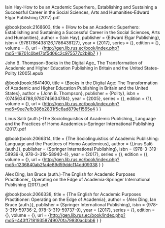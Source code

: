

Iain Hay-How to be an Academic Superhero_ Establishing and Sustaining a Successful Career in the Social Sciences, Arts and Humanities-Edward Elgar Publishing (2017).pdf

@book{book:2168603,
   title =     {How to be an Academic Superhero: Establishing and Sustaining a Successful Career in the Social Sciences, Arts and Humanities},
   author =    {Iain Hay},
   publisher = {Edward Elgar Publishing},
   isbn =      {9781786438126,1786438127},
   year =      {2017},
   series =    {},
   edition =   {},
   volume =    {},
   url =       {http://gen.lib.rus.ec/book/index.php?md5=19701c0be17bf5d06c2c975577c2b8b7 }
}

John B. Thompson-Books in the Digital Age_ The Transformation of Academic and Higher Education Publishing in Britain and the United States-Polity (2005).epub

@book{book:1641400,
   title =     {Books in the Digital Age: The Transformation of Academic and Higher Education Publishing in Britain and the United States},
   author =    {John B. Thompson},
   publisher = {Polity},
   isbn =      {0745634788,9780745634784},
   year =      {2005},
   series =    {},
   edition =   {1},
   volume =    {},
   url =       {http://gen.lib.rus.ec/book/index.php?md5=9ee7efb386b2831f5c6ad879ef1565e4 }
}

Linus Salö (auth.)-The Sociolinguistics of Academic Publishing_ Language and the Practices of Homo Academicus-Springer International Publishing (2017).pdf

@book{book:2066314,
   title =     {The Sociolinguistics of Academic Publishing: Language and the Practices of Homo Academicus},
   author =    {Linus Salö (auth.)},
   publisher = {Springer International Publishing},
   isbn =      {978-3-319-58939-8, 978-3-319-58940-4},
   year =      {2017},
   series =    {},
   edition =   {},
   volume =    {},
   url =       {http://gen.lib.rus.ec/book/index.php?md5=1236840ab2fa4e89d59ddc114dd09338 }
}

Alex Ding, Ian Bruce (auth.)-The English for Academic Purposes Practitioner_ Operating on the Edge of Academia-Springer International Publishing (2017).pdf

@book{book:2066338,
   title =     {The English for Academic Purposes Practitioner: Operating on the Edge of Academia},
   author =    {Alex Ding, Ian Bruce (auth.)},
   publisher = {Springer International Publishing},
   isbn =      {978-3-319-59736-2, 978-3-319-59737-9},
   year =      {2017},
   series =    {},
   edition =   {},
   volume =    {},
   url =       {http://gen.lib.rus.ec/book/index.php?md5=443ff71819358749070fa79830acbbb6 }
}

